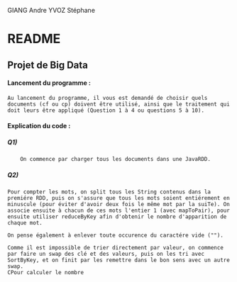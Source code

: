 GIANG Andre
YVOZ Stéphane
# README
## Projet de Big Data
#### Lancement du programme :
    Au lancement du programme, il vous est demandé de choisir quels documents (cf ou cp) doivent être utilisé, ainsi que le traitement qui doit leurs être appliqué (Question 1 à 4 ou questions 5 à 10).
    
#### Explication du code :
##### Q1)  
        On commence par charger tous les documents dans une JavaRDD.
##### Q2)
    Pour compter les mots, on split tous les String contenus dans la premiére RDD, puis on s'assure que tous les mots soient entiérement en minuscule (pour éviter d'avoir deux fois le même mot par la suiTe). On associe ensuite à chacun de ces mots l'entier 1 (avec mapToPair), pour ensuite utiliser reduceByKey afin d'obtenir le nombre d'apparition de chaque mot.
    
    On pense également à enlever toute occurence du caractére vide ("").
    
    Comme il est impossible de trier directement par valeur, on commence par faire un swap des clé et des valeurs, puis on les tri avec SortByKey, et on finit par les remettre dans le bon sens avec un autre swap.
    CPour calculer le nombre 
